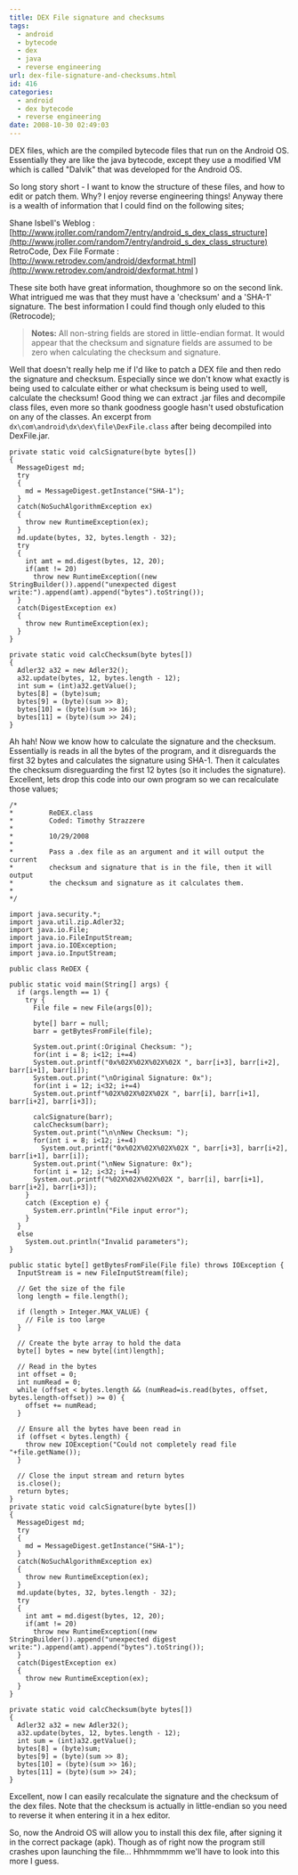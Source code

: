 ```yaml
---
title: DEX File signature and checksums
tags:
  - android
  - bytecode
  - dex
  - java
  - reverse engineering
url: dex-file-signature-and-checksums.html
id: 416
categories:
  - android
  - dex bytecode
  - reverse engineering
date: 2008-10-30 02:49:03
---
```


DEX files, which are the compiled bytecode files that run on the Android OS. Essentially they are like the java bytecode, except they use a modified VM which is called "Dalvik" that was developed for the Android OS.

So long story short - I want to know the structure of these files, and how to edit or patch them. Why? I enjoy reverse engineering things! Anyway there is a wealth of information that I could find on the following sites;

Shane Isbell's Weblog : [http://www.jroller.com/random7/entry/android_s_dex_class_structure](http://www.jroller.com/random7/entry/android_s_dex_class_structure) RetroCode, Dex File Formate : [http://www.retrodev.com/android/dexformat.html](http://www.retrodev.com/android/dexformat.html )

These site both have great information, thoughmore so on the second link. What intrigued me was that they must have a 'checksum' and a 'SHA-1' signature. The best information I could find though only eluded to this (Retrocode);
>**Notes:** All non-string fields are stored in little-endian format. It would appear that the checksum and signature fields are assumed to be zero when calculating the checksum and signature.

Well that doesn't really help me if I'd like to patch a DEX file and then redo the signature and checksum. Especially since we don't know what exactly is being used to calculate either or what checksum is being used to well, calculate the checksum! Good thing we can extract .jar files and decompile class files, even more so thank goodness google hasn't used obstufication on any of the classes. An excerpt from `dx\com\android\dx\dex\file\DexFile.class` after being decompiled into DexFile.jar.
```
private static void calcSignature(byte bytes[])
{
  MessageDigest md;
  try
  {
    md = MessageDigest.getInstance("SHA-1");
  }
  catch(NoSuchAlgorithmException ex)
  {
    throw new RuntimeException(ex);
  }
  md.update(bytes, 32, bytes.length - 32);
  try
  {
    int amt = md.digest(bytes, 12, 20);
    if(amt != 20)
      throw new RuntimeException((new StringBuilder()).append("unexpected digest write:").append(amt).append("bytes").toString());
  }
  catch(DigestException ex)
  {
    throw new RuntimeException(ex);
  }
}

private static void calcChecksum(byte bytes[])
{
  Adler32 a32 = new Adler32();
  a32.update(bytes, 12, bytes.length - 12);
  int sum = (int)a32.getValue();
  bytes[8] = (byte)sum;
  bytes[9] = (byte)(sum >> 8);
  bytes[10] = (byte)(sum >> 16);
  bytes[11] = (byte)(sum >> 24);
}
```
Ah hah! Now we know how to calculate the signature and the checksum. Essentially is reads in all the bytes of the program, and it disreguards the first 32 bytes and calculates the signature using SHA-1. Then it calculates the checksum disreguarding the first 12 bytes (so it includes the signature). Excellent, lets drop this code into our own program so we can recalculate those values;
```
/*
*         ReDEX.class
*         Coded: Timothy Strazzere
*
*         10/29/2008
*
*         Pass a .dex file as an argument and it will output the current
*         checksum and signature that is in the file, then it will output
*         the checksum and signature as it calculates them.
*
*/

import java.security.*;
import java.util.zip.Adler32;
import java.io.File;
import java.io.FileInputStream;
import java.io.IOException;
import java.io.InputStream;

public class ReDEX {

public static void main(String[] args) {
  if (args.length == 1) {
    try {
      File file = new File(args[0]);

      byte[] barr = null;
      barr = getBytesFromFile(file);

      System.out.print(:Original Checksum: ");
      for(int i = 8; i<12; i+=4)
      System.out.printf("0x%02X%02X%02X%02X ", barr[i+3], barr[i+2], barr[i+1], barr[i]);
      System.out.print("\nOriginal Signature: 0x");
      for(int i = 12; i<32; i+=4)
      System.out.printf"%02X%02X%02X%02X ", barr[i], barr[i+1], barr[i+2], barr[i+3]);

      calcSignature(barr);
      calcChecksum(barr);
      System.out.print("\n\nNew Checksum: ");
      for(int i = 8; i<12; i+=4)
        System.out.printf("0x%02X%02X%02X%02X ", barr[i+3], barr[i+2], barr[i+1], barr[i]);
      System.out.print("\nNew Signature: 0x");
      for(int i = 12; i<32; i+=4)
      System.out.printf("%02X%02X%02X%02X ", barr[i], barr[i+1], barr[i+2], barr[i+3]);
    }
    catch (Exception e) {
      System.err.println("File input error");
    }
  }
  else
    System.out.println("Invalid parameters");
}

public static byte[] getBytesFromFile(File file) throws IOException {
  InputStream is = new FileInputStream(file);

  // Get the size of the file
  long length = file.length();

  if (length > Integer.MAX_VALUE) {
    // File is too large
  }

  // Create the byte array to hold the data
  byte[] bytes = new byte[(int)length];

  // Read in the bytes
  int offset = 0;
  int numRead = 0;
  while (offset < bytes.length && (numRead=is.read(bytes, offset, bytes.length-offset)) >= 0) {
    offset += numRead;
  }

  // Ensure all the bytes have been read in
  if (offset < bytes.length) {
    throw new IOException("Could not completely read file "+file.getName());
  }

  // Close the input stream and return bytes
  is.close();
  return bytes;
}
private static void calcSignature(byte bytes[])
{
  MessageDigest md;
  try
  {
    md = MessageDigest.getInstance("SHA-1");
  }
  catch(NoSuchAlgorithmException ex)
  {
    throw new RuntimeException(ex);
  }
  md.update(bytes, 32, bytes.length - 32);
  try
  {
    int amt = md.digest(bytes, 12, 20);
    if(amt != 20)
      throw new RuntimeException((new StringBuilder()).append("unexpected digest write:").append(amt).append("bytes").toString());
  }
  catch(DigestException ex)
  {
    throw new RuntimeException(ex);
  }
}

private static void calcChecksum(byte bytes[])
{
  Adler32 a32 = new Adler32();
  a32.update(bytes, 12, bytes.length - 12);
  int sum = (int)a32.getValue();
  bytes[8] = (byte)sum;
  bytes[9] = (byte)(sum >> 8);
  bytes[10] = (byte)(sum >> 16);
  bytes[11] = (byte)(sum >> 24);
}
```
Excellent, now I can easily recalculate the signature and the checksum of the dex files. Note that the checksum is actually in little-endian so you need to reverse it when entering it in a hex editor.

So, now the Android OS will allow you to install this dex file, after signing it in the correct package (apk). Though as of right now the program still crashes upon launching the file... Hhhmmmmm we'll have to look into this more I guess.